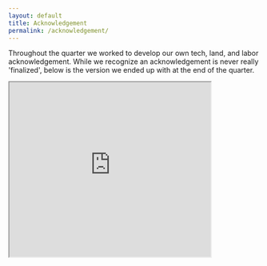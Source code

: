 ```yaml
---
layout: default
title: Acknowledgement
permalink: /acknowledgement/
---
```

Throughout the quarter we worked to develop our own tech, land, and labor acknowledgement. While we recognize an
acknowledgement is never really 'finalized', below is the version we ended up with at the end of the quarter.

<iframe src="https://docs.google.com/document/d/e/2PACX-1vS8KpJkiefyOFy6BSZRA0oDJvT31sIM25s184SLJxAMLo6yq-nfu3ljCydJAuTObJ47vB01UO2xmGQk/pub?embedded=true" width="80%" height="350px"></iframe>

